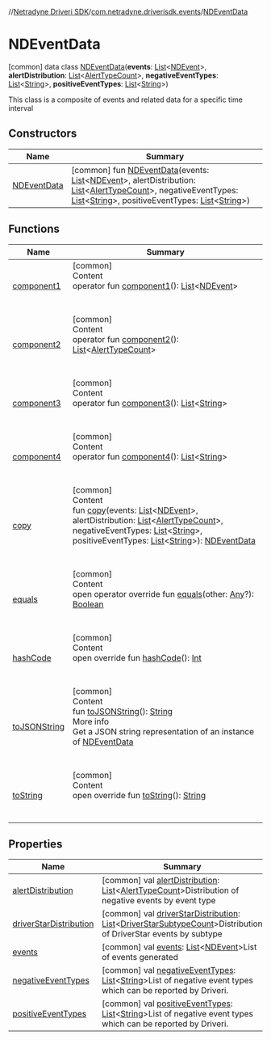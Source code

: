 //[Netradyne Driveri SDK](../../index.md)/[com.netradyne.driverisdk.events](../index.md)/[NDEventData](index.md)



# NDEventData  
 [common] data class [NDEventData](index.md)(**events**: [List](https://kotlinlang.org/api/latest/jvm/stdlib/kotlin.collections/-list/index.html)<[NDEvent](../-n-d-event/index.md)>, **alertDistribution**: [List](https://kotlinlang.org/api/latest/jvm/stdlib/kotlin.collections/-list/index.html)<[AlertTypeCount](../-alert-type-count/index.md)>, **negativeEventTypes**: [List](https://kotlinlang.org/api/latest/jvm/stdlib/kotlin.collections/-list/index.html)<[String](https://kotlinlang.org/api/latest/jvm/stdlib/kotlin/-string/index.html)>, **positiveEventTypes**: [List](https://kotlinlang.org/api/latest/jvm/stdlib/kotlin.collections/-list/index.html)<[String](https://kotlinlang.org/api/latest/jvm/stdlib/kotlin/-string/index.html)>)

This class is a composite of events and related data for a specific time interval

   


## Constructors  
  
|  Name|  Summary| 
|---|---|
| <a name="com.netradyne.driverisdk.events/NDEventData/NDEventData/#kotlin.collections.List[com.netradyne.driverisdk.events.NDEvent]#kotlin.collections.List[com.netradyne.driverisdk.events.AlertTypeCount]#kotlin.collections.List[kotlin.String]#kotlin.collections.List[kotlin.String]/PointingToDeclaration/"></a>[NDEventData](-n-d-event-data.md)| <a name="com.netradyne.driverisdk.events/NDEventData/NDEventData/#kotlin.collections.List[com.netradyne.driverisdk.events.NDEvent]#kotlin.collections.List[com.netradyne.driverisdk.events.AlertTypeCount]#kotlin.collections.List[kotlin.String]#kotlin.collections.List[kotlin.String]/PointingToDeclaration/"></a> [common] fun [NDEventData](-n-d-event-data.md)(events: [List](https://kotlinlang.org/api/latest/jvm/stdlib/kotlin.collections/-list/index.html)<[NDEvent](../-n-d-event/index.md)>, alertDistribution: [List](https://kotlinlang.org/api/latest/jvm/stdlib/kotlin.collections/-list/index.html)<[AlertTypeCount](../-alert-type-count/index.md)>, negativeEventTypes: [List](https://kotlinlang.org/api/latest/jvm/stdlib/kotlin.collections/-list/index.html)<[String](https://kotlinlang.org/api/latest/jvm/stdlib/kotlin/-string/index.html)>, positiveEventTypes: [List](https://kotlinlang.org/api/latest/jvm/stdlib/kotlin.collections/-list/index.html)<[String](https://kotlinlang.org/api/latest/jvm/stdlib/kotlin/-string/index.html)>)   <br>


## Functions  
  
|  Name|  Summary| 
|---|---|
| <a name="com.netradyne.driverisdk.events/NDEventData/component1/#/PointingToDeclaration/"></a>[component1](component1.md)| <a name="com.netradyne.driverisdk.events/NDEventData/component1/#/PointingToDeclaration/"></a>[common]  <br>Content  <br>operator fun [component1](component1.md)(): [List](https://kotlinlang.org/api/latest/jvm/stdlib/kotlin.collections/-list/index.html)<[NDEvent](../-n-d-event/index.md)>  <br><br><br>
| <a name="com.netradyne.driverisdk.events/NDEventData/component2/#/PointingToDeclaration/"></a>[component2](component2.md)| <a name="com.netradyne.driverisdk.events/NDEventData/component2/#/PointingToDeclaration/"></a>[common]  <br>Content  <br>operator fun [component2](component2.md)(): [List](https://kotlinlang.org/api/latest/jvm/stdlib/kotlin.collections/-list/index.html)<[AlertTypeCount](../-alert-type-count/index.md)>  <br><br><br>
| <a name="com.netradyne.driverisdk.events/NDEventData/component3/#/PointingToDeclaration/"></a>[component3](component3.md)| <a name="com.netradyne.driverisdk.events/NDEventData/component3/#/PointingToDeclaration/"></a>[common]  <br>Content  <br>operator fun [component3](component3.md)(): [List](https://kotlinlang.org/api/latest/jvm/stdlib/kotlin.collections/-list/index.html)<[String](https://kotlinlang.org/api/latest/jvm/stdlib/kotlin/-string/index.html)>  <br><br><br>
| <a name="com.netradyne.driverisdk.events/NDEventData/component4/#/PointingToDeclaration/"></a>[component4](component4.md)| <a name="com.netradyne.driverisdk.events/NDEventData/component4/#/PointingToDeclaration/"></a>[common]  <br>Content  <br>operator fun [component4](component4.md)(): [List](https://kotlinlang.org/api/latest/jvm/stdlib/kotlin.collections/-list/index.html)<[String](https://kotlinlang.org/api/latest/jvm/stdlib/kotlin/-string/index.html)>  <br><br><br>
| <a name="com.netradyne.driverisdk.events/NDEventData/copy/#kotlin.collections.List[com.netradyne.driverisdk.events.NDEvent]#kotlin.collections.List[com.netradyne.driverisdk.events.AlertTypeCount]#kotlin.collections.List[kotlin.String]#kotlin.collections.List[kotlin.String]/PointingToDeclaration/"></a>[copy](copy.md)| <a name="com.netradyne.driverisdk.events/NDEventData/copy/#kotlin.collections.List[com.netradyne.driverisdk.events.NDEvent]#kotlin.collections.List[com.netradyne.driverisdk.events.AlertTypeCount]#kotlin.collections.List[kotlin.String]#kotlin.collections.List[kotlin.String]/PointingToDeclaration/"></a>[common]  <br>Content  <br>fun [copy](copy.md)(events: [List](https://kotlinlang.org/api/latest/jvm/stdlib/kotlin.collections/-list/index.html)<[NDEvent](../-n-d-event/index.md)>, alertDistribution: [List](https://kotlinlang.org/api/latest/jvm/stdlib/kotlin.collections/-list/index.html)<[AlertTypeCount](../-alert-type-count/index.md)>, negativeEventTypes: [List](https://kotlinlang.org/api/latest/jvm/stdlib/kotlin.collections/-list/index.html)<[String](https://kotlinlang.org/api/latest/jvm/stdlib/kotlin/-string/index.html)>, positiveEventTypes: [List](https://kotlinlang.org/api/latest/jvm/stdlib/kotlin.collections/-list/index.html)<[String](https://kotlinlang.org/api/latest/jvm/stdlib/kotlin/-string/index.html)>): [NDEventData](index.md)  <br><br><br>
| <a name="kotlin/Any/equals/#kotlin.Any?/PointingToDeclaration/"></a>[equals](../../com.netradyne.driverisdk.video/-n-d-video-a-p-i/index.md#%5Bkotlin%2FAny%2Fequals%2F%23kotlin.Any%3F%2FPointingToDeclaration%2F%5D%2FFunctions%2F106651406)| <a name="kotlin/Any/equals/#kotlin.Any?/PointingToDeclaration/"></a>[common]  <br>Content  <br>open operator override fun [equals](../../com.netradyne.driverisdk.video/-n-d-video-a-p-i/index.md#%5Bkotlin%2FAny%2Fequals%2F%23kotlin.Any%3F%2FPointingToDeclaration%2F%5D%2FFunctions%2F106651406)(other: [Any](https://kotlinlang.org/api/latest/jvm/stdlib/kotlin/-any/index.html)?): [Boolean](https://kotlinlang.org/api/latest/jvm/stdlib/kotlin/-boolean/index.html)  <br><br><br>
| <a name="kotlin/Any/hashCode/#/PointingToDeclaration/"></a>[hashCode](../../com.netradyne.driverisdk.video/-n-d-video-a-p-i/index.md#%5Bkotlin%2FAny%2FhashCode%2F%23%2FPointingToDeclaration%2F%5D%2FFunctions%2F106651406)| <a name="kotlin/Any/hashCode/#/PointingToDeclaration/"></a>[common]  <br>Content  <br>open override fun [hashCode](../../com.netradyne.driverisdk.video/-n-d-video-a-p-i/index.md#%5Bkotlin%2FAny%2FhashCode%2F%23%2FPointingToDeclaration%2F%5D%2FFunctions%2F106651406)(): [Int](https://kotlinlang.org/api/latest/jvm/stdlib/kotlin/-int/index.html)  <br><br><br>
| <a name="com.netradyne.driverisdk.events/NDEventData/toJSONString/#/PointingToDeclaration/"></a>[toJSONString](to-j-s-o-n-string.md)| <a name="com.netradyne.driverisdk.events/NDEventData/toJSONString/#/PointingToDeclaration/"></a>[common]  <br>Content  <br>fun [toJSONString](to-j-s-o-n-string.md)(): [String](https://kotlinlang.org/api/latest/jvm/stdlib/kotlin/-string/index.html)  <br>More info  <br>Get a JSON string representation of an instance of [NDEventData](index.md)  <br><br><br>
| <a name="kotlin/Any/toString/#/PointingToDeclaration/"></a>[toString](../../com.netradyne.driverisdk.video/-n-d-video-a-p-i/index.md#%5Bkotlin%2FAny%2FtoString%2F%23%2FPointingToDeclaration%2F%5D%2FFunctions%2F106651406)| <a name="kotlin/Any/toString/#/PointingToDeclaration/"></a>[common]  <br>Content  <br>open override fun [toString](../../com.netradyne.driverisdk.video/-n-d-video-a-p-i/index.md#%5Bkotlin%2FAny%2FtoString%2F%23%2FPointingToDeclaration%2F%5D%2FFunctions%2F106651406)(): [String](https://kotlinlang.org/api/latest/jvm/stdlib/kotlin/-string/index.html)  <br><br><br>


## Properties  
  
|  Name|  Summary| 
|---|---|
| <a name="com.netradyne.driverisdk.events/NDEventData/alertDistribution/#/PointingToDeclaration/"></a>[alertDistribution](alert-distribution.md)| <a name="com.netradyne.driverisdk.events/NDEventData/alertDistribution/#/PointingToDeclaration/"></a> [common] val [alertDistribution](alert-distribution.md): [List](https://kotlinlang.org/api/latest/jvm/stdlib/kotlin.collections/-list/index.html)<[AlertTypeCount](../-alert-type-count/index.md)>Distribution of negative events by event type   <br>
| <a name="com.netradyne.driverisdk.events/NDEventData/driverStarDistribution/#/PointingToDeclaration/"></a>[driverStarDistribution](driver-star-distribution.md)| <a name="com.netradyne.driverisdk.events/NDEventData/driverStarDistribution/#/PointingToDeclaration/"></a> [common] val [driverStarDistribution](driver-star-distribution.md): [List](https://kotlinlang.org/api/latest/jvm/stdlib/kotlin.collections/-list/index.html)<[DriverStarSubtypeCount](../-driver-star-subtype-count/index.md)>Distribution of DriverStar events by subtype   <br>
| <a name="com.netradyne.driverisdk.events/NDEventData/events/#/PointingToDeclaration/"></a>[events](events.md)| <a name="com.netradyne.driverisdk.events/NDEventData/events/#/PointingToDeclaration/"></a> [common] val [events](events.md): [List](https://kotlinlang.org/api/latest/jvm/stdlib/kotlin.collections/-list/index.html)<[NDEvent](../-n-d-event/index.md)>List of events generated   <br>
| <a name="com.netradyne.driverisdk.events/NDEventData/negativeEventTypes/#/PointingToDeclaration/"></a>[negativeEventTypes](negative-event-types.md)| <a name="com.netradyne.driverisdk.events/NDEventData/negativeEventTypes/#/PointingToDeclaration/"></a> [common] val [negativeEventTypes](negative-event-types.md): [List](https://kotlinlang.org/api/latest/jvm/stdlib/kotlin.collections/-list/index.html)<[String](https://kotlinlang.org/api/latest/jvm/stdlib/kotlin/-string/index.html)>List of negative event types which can be reported by Driveri.   <br>
| <a name="com.netradyne.driverisdk.events/NDEventData/positiveEventTypes/#/PointingToDeclaration/"></a>[positiveEventTypes](positive-event-types.md)| <a name="com.netradyne.driverisdk.events/NDEventData/positiveEventTypes/#/PointingToDeclaration/"></a> [common] val [positiveEventTypes](positive-event-types.md): [List](https://kotlinlang.org/api/latest/jvm/stdlib/kotlin.collections/-list/index.html)<[String](https://kotlinlang.org/api/latest/jvm/stdlib/kotlin/-string/index.html)>List of negative event types which can be reported by Driveri.   <br>

